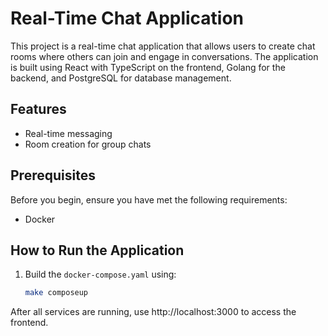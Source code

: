 # Real-Time Chat Application

This project is a real-time chat application that allows users to create chat rooms where others can join and engage in conversations. The application is built using React with TypeScript on the frontend, Golang for the backend, and PostgreSQL for database management.

## Features

- Real-time messaging
- Room creation for group chats

## Prerequisites

Before you begin, ensure you have met the following requirements:

- Docker

## How to Run the Application
1. Build the ```docker-compose.yaml``` using:
   ```bash
   make composeup
   ```
After all services are running, use http://localhost:3000 to access the frontend.

